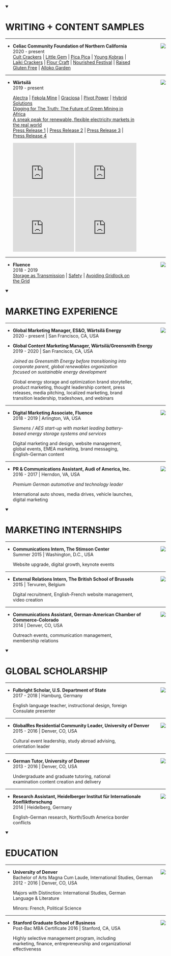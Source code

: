 <!-- <link rel="stylesheet" href="/assets/css/style.scss"> -->

<details markdown="1" open>
<summary>
  <h1>WRITING + CONTENT SAMPLES</h1>
  <hr class="close">
</summary>

<img class="side" align="right" src="/assets/img/logos/celiac.jpg">

- **Celiac Community Foundation of Northern California**  
  2020 - present  
  <div style="max-width:80%;">
  <a href="https://celiaccommunity.org/2020/cult-crackers/">Cult Crackers</a> |
  <a href="https://celiaccommunity.org/2020/little-gem/">Little Gem</a> |
  <a href="https://celiaccommunity.org/2020/pica-pica/">Pica Pica</a> | 
  <a href="http://celiaccommunity.org/2020/young-kobras/">Young Kobras</a> | 
  <a href="http://celiaccommunity.org/2020/bite-of-the-month-laiki-crackers/">Laiki Crackers</a> | 
  <a href="http://celiaccommunity.org/2020/july-bite-of-the-month-flour-craft/">Flour Craft</a> |
  <a href="http://celiaccommunity.org/2020/nourished-festival/">Nourished Festival</a> |
  <a href="http://celiaccommunity.org/2020/raised-gluten-free/">Raised Gluten Free</a> |
  <a href="http://celiaccommunity.org/2020/alloko-garden/">Alloko Garden</a>
  </div>

___

<img class="side" align="right" src="/assets/img/logos/Wärtsilä.png">

- **Wärtsilä**  
  2019 - present
  <div style="max-width:80%;">
  <a href="/assets/docs/Alectra_Internal_Wärtsilä 2020.pdf">Alectra</a> |
  <a href="/assets/docs/Fekola Mine_CS_Wärtsilä 2020.pdf">Fekola Mine</a> |
  <a href="/assets/docs/Graciosa_Internal_Wärtsilä 2020.pdf">Graciosa</a> | 
  <a href="/assets/docs/Pivot Power_CS_Wärtsilä 2020.pdf">Pivot Power</a> |
  <a href="https://www.wartsila.com/insights/article/wartsilas-hybrid-solution-paves-the-way-for-sustainable-energy-and-grid-control-in-the-us-virgin-islands">Hybrid Solutions</a>
  </div>
  <div style="max-width:80%;">
    <a href="https://www.electrical-energy-storage.events/en/news-press/news/articles?tx_news_pi1%5Bnews%5D=3831&cHash=34342a8eee38a14926bc0fce115ff50e">Digging for The Truth: The Future of Green Mining in Africa</a>
  </div>
  <div style="max-width:80%;">
    <a href="https://www.utilitydive.com/spons/covid-19-is-allowing-a-sneak-peak-for-how-high-penetration-renewable-flexi/583062/">A sneak peak for renewable, flexible electricity markets in the real world</a>
  </div>
  <div style="max-width:80%;">
  <a href="https://www.wartsila.com/media/news/27-02-2020-wartsila-receives-first-in-the-industry-iec-62443-cybersecurity-certification-for-its-gems-hybrid-energy-storage-technology-2651650">Press Release 1</a> |
  <a href="https:\www.wartsila.com\media\news\29-01-2020-wartsila-gems-energy-storage-technology-to-enhance-wartsila-engine-plant-and-integrate-renewables-in-honduras-2628071">Press Release 2</a> |
  <a href="https:\www.wartsila.com\media\news\22-01-2020-wartsila-s-new-100-mw-energy-storage-project-in-south-east-asia-to-boost-regional-grid-stability-2624288">Press Release 3</a> |
  <a href="https://www.wartsila.com/media/news/14-10-2020-first-wartsila-gridsolv-quantum-energy-storage-system-with-service-agreement-will-help-lower-u-s-city-s-electricity-costs-2798216">Press Release 4</a> 
  </div>

  <span class="br_med"></span>

  <div>
    <iframe style="max-width:40%;" width="300" height="169" src="https://www.youtube.com/embed/2nU6zlmJb-8" frameborder="0" allow="accelerometer; autoplay; encrypted-media; gyroscope; picture-in-picture" allowfullscreen></iframe>

    <iframe style="max-width:40%;" width="300" height="169" src="https://www.youtube.com/embed/sjuL2nD5F8o" frameborder="0" allow="accelerometer; autoplay; encrypted-media; gyroscope; picture-in-picture" allowfullscreen></iframe>
  </div>

  <div>
    <iframe style="max-width:40%;" width="300" height="169" src="https://www.youtube.com/embed/THtGEA2MsmI" frameborder="0" allow="accelerometer; autoplay; encrypted-media; gyroscope; picture-in-picture" allowfullscreen></iframe>

    <iframe style="max-width:40%;" width="300" height="169" src="https://www.youtube.com/embed/biXRyZfHXRQ" frameborder="0" allow="accelerometer; autoplay; encrypted-media; gyroscope; picture-in-picture" allowfullscreen></iframe>
  </div>

___

<img class="side" align="right" src="/assets/img/logos/Fluence.png">

- **Fluence**  
  2018 - 2019  
  <div style="max-width:80%;">
  <a href="https://info.fluenceenergy.com/energy-storage-as-virtual-transmission-white-paper-download?hsCtaTracking=f07bbc93-48c8-40f5-89a5-13c5efcd5fd5%7Cc543ce44-d24a-4c87-8f18-e54c3bf1b8dd">Storage as Transmission</a> |
  <a href="https://fluenceenergy.com/committed-to-safety/">Safety</a> |
  <a href="https://blog.fluenceenergy.com/avoiding-gridlock-energy-storage-as-transmission">Avoiding Gridlock on the Grid</a> 
  </div>

</details>
<span class="br_med"></span>

<details markdown="1" open>
<summary>
  <h1>MARKETING EXPERIENCE</h1>
  <hr class="close">
</summary>

<img class="side" align="right" src="/assets/img/logos/Wärtsilä.png">

- **Global Marketing Manager, ES&O, Wärtsilä Energy**  
  2020 - present | San Francisco, CA, USA

- **Global Content Marketing Manager, Wärtsilä/Greensmith Energy**  
  2019 - 2020 | San Francisco, CA, USA  
  
  <div style="max-width:80%;">
  <p><i>Joined as Greensmith Energy before transitioning into corporate parent, global renewables organization focused on sustainable energy development</i></p>
  <p>Global energy storage and optimization brand storyteller, product marketing, thought leadership content, press releases, media pitching, localized marketing, brand transition leadership, tradeshows, and webinars</p>
  </div>

___

<img class="side" align="right" src="/assets/img/logos/Fluence.png">

- **Digital Marketing Associate, Fluence**  
  2018 - 2019 | Arlington, VA, USA  

  <div style="max-width:80%;">
  <p><i>Siemens / AES start-up with market leading battery-based energy storage systems and services</i></p>
  <p>Digital marketing and design, website management, global events, EMEA marketing, brand messaging, English-German content</p>
  </div>

___

<img class="side" align="right" src="/assets/img/logos/Audi.jpg">

- **PR & Communications Assistant, Audi of America, Inc.**  
   2016 - 2017 | Herndon, VA, USA   

  <div style="max-width:80%;">
  <p><i>Premium German automotive and technology leader </i></p>
  <p>International auto shows, media drives, vehicle launches, digital marketing </p>
  </div>

</details>
<span class="br_med"></span>

<details markdown="1" open>
<summary>
  <h1>MARKETING INTERNSHIPS</h1>
  <hr class="close">
</summary>

<img class="side" align="right" src="/assets/img/logos/Stimson.png">

- **Communications Intern, The Stimson Center**  
  Summer 2015 | Washington, D.C., USA  

  <div style="max-width:80%;">
  Website upgrade, digital growth, keynote events
  </div>

___

<img class="side" align="right" src="/assets/img/logos/BSB.jpg">

- **External Relations Intern, The British School of Brussels**  
  2015 | Tervuren, Belgium 

  <div style="max-width:80%;">
  Digital recruitment, English-French website management, video creation
  </div>
  
___

<img class="side" align="right" src="/assets/img/logos/AHK.jpg">

- **Communications Assistant, German-American Chamber of Commerce-Colorado**  
  2014 | Denver, CO, USA  

  <div style="max-width:80%;">
  Outreach events, communication management, membership relations 
  </div>
 
</details>
<span class="br_med"></span>

<details markdown="1" open>
<summary>
  <h1>GLOBAL SCHOLARSHIP</h1>
  <hr class="close">
</summary>

<img class="side" align="right" src="/assets/img/logos/Fulbright-logo-new.jpg">

- **Fulbright Scholar, U.S. Department of State**  
  2017 - 2018 | Hamburg, Germany 

  <div style="max-width:80%;">
  English language teacher, instructional design, foreign Consulate presenter 
  </div>

___

<img class="side" align="right" src="/assets/img/logos/DU.png">

- **GlobalRes Residential Community Leader, University of Denver**  
  2015 - 2016 | Denver, CO, USA 

  <div style="max-width:80%;">
  Cultural event leadership, study abroad advising, orientation leader 
  </div>

___

 <img class="side" align="right" src="/assets/img/logos/DU.png">

- **German Tutor, University of Denver**  
  2013 - 2016 | Denver, CO, USA

  <div style="max-width:80%;">
  Undergraduate and graduate tutoring, national examination content creation and delivery
  </div>
  
___

<img class="side" align="right" src="/assets/img/logos/HIIK.jpg">

- **Research Assistant, Heidelberger Institut für Internationale Konfliktforschung**  
  2014 | Heidelberg, Germany

  <div style="max-width:80%;">
  English-German research, North/South America border conflicts 
  </div>

</details>
<span class="br_med"></span>

<details markdown="1" open>
<summary>
  <h1>EDUCATION</h1>
  <hr class="close">
</summary>

<img class="side" align="right" src="/assets/img/logos/DU.png">

- **University of Denver**  
  Bachelor of Arts Magna Cum Laude, International Studies, German  
  2012 - 2016 | Denver, CO, USA  

  <div style="max-width:80%;">
  <p>Majors with Distinction: International Studies, German Language & Literature</p>
  <p>Minors: French, Political Science</p>
  </div>  

___

<img class="side" align="right" src="/assets/img/logos/Stanford.png">

- **Stanford Graduate School of Business**  
  Post-Bac MBA Certificate
  2016 | Stanford, CA, USA 

  <div style="max-width:80%;">
  Highly selective management program, including marketing, finance, entrepreneurship and organizational effectiveness
  </div> 

<!-- <span class="br_med"></span>

# PHOTOGRAPHY

<hr class="close"> 
 -->
</details>

<!-- Leave Space at bottom  -->
<span class="br_large"></span>
